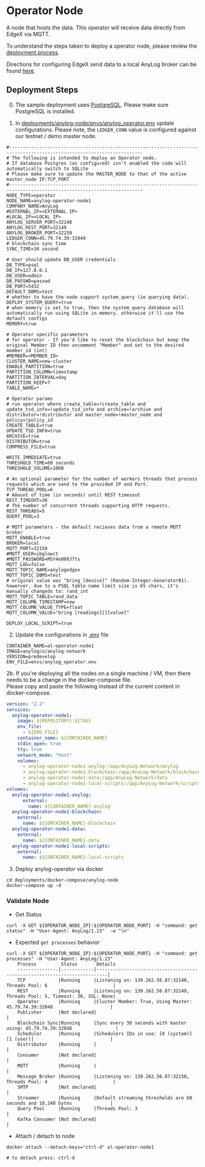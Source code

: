 # Operator Node
A node that hosts the data. This operator will receive data directly from EdgeX via MQTT. 

To understand the steps taken to deploy a operator node, please review the [deployment process](operator_node_deployment_process.md). 

Directions for configuring EdgeX send data to a local AnyLog broker can be found [here](EdgeX.md).

## Deployment Steps 
0. The sample deployment uses [PostgreSQL](Postgres.md). Please make sure  PostgreSQL is installed.


1. In [deployments/anylog-node/envs/anylog_operator.env]() update configurations. Please note, the `LEDGER_CONN` value 
is configured against our testnet / demo master node.  
```dotenv
#-----------------------------------------------------------------------------------------------------------------------
# The following is intended to deploy an Operator node.
# If database Postgres (as configured) isn't enabled the code will automatically switch to SQLite
# Please make sure to update the MASTER_NODE to that of the active master_node IP:TCP_PORT
#-----------------------------------------------------------------------------------------------------------------------
NODE_TYPE=operator
NODE_NAME=anylog-operator-node1
COMPANY_NAME=AnyLog
#EXTERNAL_IP=<EXTERNAL IP>
#LOCAL_IP=<LOCAL IP>
ANYLOG_SERVER_PORT=32148
ANYLOG_REST_PORT=32149
ANYLOG_BROKER_PORT=32150
LEDGER_CONN=45.79.74.39:32049
# blockchain sync time
SYNC_TIME=30 second

# User should update DB_USER credentials
DB_TYPE=psql
DB_IP=127.0.0.1
DB_USER=admin
DB_PASSWD=passwd
DB_PORT=5432
DEFAULT_DBMS=test
# whether to have the node support system_query (ie querying data).
DEPLOY_SYSTEM_QUERY=true
# when memory is set to true, then the system_query database will automatically run using SQLite in memory. otherwise it'll use the default configs
MEMORY=true

# Operator specific parameters
# for operator - If you'd like to reset the blockchain but keep the original Member ID then uncomment "Member" and set to the desired member_id (int)
#MEMBER=<MEMBER_ID>
CLUSTER_NAME=new-cluster
ENABLE_PARTITION=true
PARTITION_COLUMN=timestamp
PARTITION_INTERVAL=day
PARTITION_KEEP=7
TABLE_NAME=*

# Operator params
# run operator where create_table=!create_table and update_tsd_info=!update_tsd_info and archive=!archive and distributor=!distributor and master_node=!master_node and policy=!policy_id
CREATE_TABLE=true
UPDATE_TSD_INFO=true
ARCHIVE=true
DISTRIBUTOR=true
COMPRESS_FILE=true

WRITE_IMMEDIATE=true
THRESHOLD_TIME=60 seconds
THRESHOLD_VOLUME=10KB

# An optional parameter for the number of workers threads that process requests which are send to the provided IP and Port.
TCP_THREAD_POOL=6
# Amount of time (in seconds) until REST timesout
REST_TIMEOUT=30
# The number of concurrent threads supporting HTTP requests.
REST_THREADS=5
QUERY_POOL=3

# MQTT parameters - the default recieves data from a remote MQTT broker
MQTT_ENABLE=true
BROKER=local
MQTT_PORT=32150
#MQTT_USER=ibglowct
#MQTT_PASSWORD=MSY4e009J7ts
MQTT_LOG=false
MQTT_TOPIC_NAME=anylogedgex
MQTT_TOPIC_DBMS=test
# original value was "bring [device]" (Random-Integer-Generator01). howerver, due to a PSQL table name limit size is 65 chars, it's manually changeds to: rand_int 
MQTT_TOPIC_TABLE=rand_data
MQTT_COLUMN_TIMESTAMP=now
MQTT_COLUMN_VALUE_TYPE=float
MQTT_COLUMN_VALUE="bring [readings][][value]"

DEPLOY_LOCAL_SCRIPT=true
```

2. Update the configurations in [.env]() file
```dotenv
CONTAINER_NAME=al-operator-node1
IMAGE=anylogco/anylog-network
VERSION=predevelop
ENV_FILE=envs/anylog_operator.env
```
2b. If you're deploying all the nodes on a single machine / VM, then there needs to be a change in the docker-compose file.     
Please copy and paste the following instead of the current content in docker-compose. 
```yaml
version: "2.2"
services:
  anylog-operator-node1:
    image: ${REPOSITORY}:${TAG}
    env_file:
      - ${ENV_FILE}
    container_name: ${CONTAINER_NAME}
    stdin_open: true
    tty: true
    network_mode: "host" 
    volumes:
      - anylog-operator-node1-anylog:/app/AnyLog-Network/anylog
      - anylog-operator-node1-blockchain:/app/AnyLog-Network/blockchain
      - anylog-operator-node1-data:/app/AnyLog-Network/data
      - anylog-operator-node1-local-scripts:/app/AnyLog-Network/scripts
volumes:
  anylog-operator-node1-anylog:
      external:
        name: ${CONTAINER_NAME}-anylog
  anylog-operator-node1-blockchain:
    external:
      name: ${CONTAINER_NAME}-blockchain
  anylog-operator-node1-data:
    external:
      name: ${CONTAINER_NAME}-data
  anylog-operator-node1-local-scripts:
    external:
      name: ${CONTAINER_NAME}-local-scripts
```

3. Deploy anylog-operator via docker 
```shell
cd deployments/docker-compose/anylog-node 
docker-compose up -d 
```

### Validate Node 
* Get Status
```shell
curl -X GET ${OPERATOR_NODE_IP}:${OPERATOR_NODE_PORT} -H "command: get status" -H "User-Agent: AnyLog/1.23"  -w "\n"
```
* Expected `get processes` behavior
```shell
curl -X GET ${OPERATOR_NODE_IP}:${OPERATOR_NODE_PORT} -H "command: get processes" -H "User-Agent: AnyLog/1.23"  
    Process         Status       Details                                                                    
    ---------------|------------|--------------------------------------------------------------------------|
    TCP            |Running     |Listening on: 139.162.56.87:32148, Threads Pool: 6                        |
    REST           |Running     |Listening on: 139.162.56.87:32149, Threads Pool: 5, Timeout: 30, SSL: None|
    Operator       |Running     |Cluster Member: True, Using Master: 45.79.74.39:32048                     |
    Publisher      |Not declared|                                                                          |
    Blockchain Sync|Running     |Sync every 30 seconds with master using: 45.79.74.39:32048                |
    Scheduler      |Running     |Schedulers IDs in use: [0 (system)] [1 (user)]                            |
    Distributor    |Running     |                                                                          |
    Consumer       |Not declared|                                                                          |
    MQTT           |Running     |                                                                          |
    Message Broker |Running     |Listening on: 139.162.56.87:32150, Threads Pool: 4                        |
    SMTP           |Not declared|                                                                          |
    Streamer       |Running     |Default streaming thresholds are 60 seconds and 10,240 bytes              |
    Query Pool     |Running     |Threads Pool: 3                                                           |
    Kafka Consumer |Not declared|                                                                          |
```
* Attach / detach to node 
```shell
docker attach --detach-keys="ctrl-d" al-operator-node1

# to detach press: ctrl-d
```

